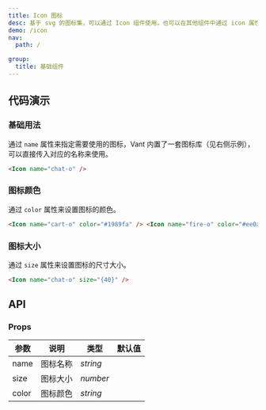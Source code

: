 ```yaml
---
title: Icon 图标
desc: 基于 svg 的图标集，可以通过 Icon 组件使用，也可以在其他组件中通过 icon 属性引用。
demo: /icon
nav:
  path: /

group:
  title: 基础组件
---
```


## 代码演示

### 基础用法

通过 `name` 属性来指定需要使用的图标，Vant 内置了一套图标库（见右侧示例），可以直接传入对应的名称来使用。

```html
<Icon name="chat-o" />
```

### 图标颜色

通过 `color` 属性来设置图标的颜色。

```html
<Icon name="cart-o" color="#1989fa" /> <Icon name="fire-o" color="#ee0a24" />
```

### 图标大小

通过 `size` 属性来设置图标的尺寸大小。

```html
<Icon name="chat-o" size="{40}" />
```

## API

### Props

| 参数  | 说明     | 类型     | 默认值 |
| ----- | -------- | -------- | ------ |
| name  | 图标名称 | _string_ |        |
| size  | 图标大小 | _number_ |        |
| color | 图标颜色 | _string_ |        |
